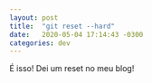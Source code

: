 ```yaml
---
layout: post
title:  "git reset --hard"
date:   2020-05-04 17:14:43 -0300
categories: dev
---
```


É isso! Dei um reset no meu blog!